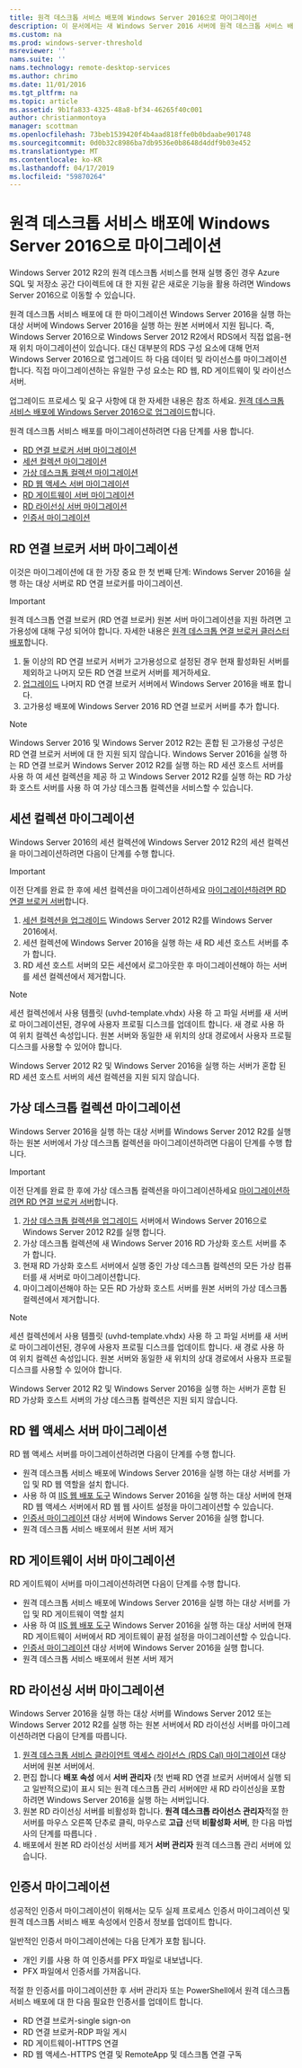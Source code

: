 ```yaml
---
title: 원격 데스크톱 서비스 배포에 Windows Server 2016으로 마이그레이션
description: 이 문서에서는 새 Windows Server 2016 서버에 원격 데스크톱 서비스 배포를 마이그레이션하는 방법을 설명 합니다.
ms.custom: na
ms.prod: windows-server-threshold
msreviewer: ''
nams.suite: ''
nams.technology: remote-desktop-services
ms.author: chrimo
ms.date: 11/01/2016
ms.tgt_pltfrm: na
ms.topic: article
ms.assetid: 9b1fa833-4325-48a8-bf34-46265f40c001
author: christianmontoya
manager: scottman
ms.openlocfilehash: 73beb1539420f4b4aad818ffe0b0bdaabe901748
ms.sourcegitcommit: 0d0b32c8986ba7db9536e0b8648d4ddf9b03e452
ms.translationtype: MT
ms.contentlocale: ko-KR
ms.lasthandoff: 04/17/2019
ms.locfileid: "59870264"
---
```

# <a name="migrate-your-remote-desktop-services-deployment-to-windows-server-2016"></a>원격 데스크톱 서비스 배포에 Windows Server 2016으로 마이그레이션

Windows Server 2012 R2의 원격 데스크톱 서비스를 현재 실행 중인 경우 Azure SQL 및 저장소 공간 다이렉트에 대 한 지원 같은 새로운 기능을 활용 하려면 Windows Server 2016으로 이동할 수 있습니다.

원격 데스크톱 서비스 배포에 대 한 마이그레이션 Windows Server 2016을 실행 하는 대상 서버에 Windows Server 2016을 실행 하는 원본 서버에서 지원 됩니다. 즉, Windows Server 2016으로 Windows Server 2012 R2에서 RDS에서 직접 없음-현재 위치 마이그레이션이 있습니다. 대신 대부분의 RDS 구성 요소에 대해 먼저 Windows Server 2016으로 업그레이드 하 다음 데이터 및 라이선스를 마이그레이션합니다. 직접 마이그레이션하는 유일한 구성 요소는 RD 웹, RD 게이트웨이 및 라이선스 서버.

업그레이드 프로세스 및 요구 사항에 대 한 자세한 내용은 참조 하세요. [원격 데스크톱 서비스 배포에 Windows Server 2016으로 업그레이드](upgrade-to-rds-2016.md)합니다.

원격 데스크톱 서비스 배포를 마이그레이션하려면 다음 단계를 사용 합니다. 
- [RD 연결 브로커 서버 마이그레이션](#migrate-rd-connection-broker-servers) 
- [세션 컬렉션 마이그레이션](#migrate-session-collections)
- [가상 데스크톱 컬렉션 마이그레이션](#migrate-virtual-desktop-collections)
- [RD 웹 액세스 서버 마이그레이션](#migrate-rd-web-access-servers)
- [RD 게이트웨이 서버 마이그레이션](#migrate-rd-gateway-servers)
- [RD 라이선싱 서버 마이그레이션](#migrate-rd-licensing-servers)
- [인증서 마이그레이션](#migrate-certificates)

## <a name="migrate-rdconnection-broker-servers"></a>RD 연결 브로커 서버 마이그레이션

이것은 마이그레이션에 대 한 가장 중요 한 첫 번째 단계: Windows Server 2016을 실행 하는 대상 서버로 RD 연결 브로커를 마이그레이션.
> [!IMPORTANT] 
> 원격 데스크톱 연결 브로커 (RD 연결 브로커) 원본 서버 마이그레이션을 지원 하려면 고가용성에 대해 구성 되어야 합니다. 자세한 내용은 [원격 데스크톱 연결 브로커 클러스터 배포](Deploy-a-Remote-Desktop-Connection-Broker-cluster.md)합니다.

1. 둘 이상의 RD 연결 브로커 서버가 고가용성으로 설정된 경우 현재 활성화된 서버를 제외하고 나머지 모든 RD 연결 브로커 서버를 제거하세요.
2. [업그레이드](upgrade-to-rds-2016.md) 나머지 RD 연결 브로커 서버에서 Windows Server 2016을 배포 합니다.
3. 고가용성 배포에 Windows Server 2016 RD 연결 브로커 서버를 추가 합니다.

> [!NOTE] 
> Windows Server 2016 및 Windows Server 2012 R2는 혼합 된 고가용성 구성은 RD 연결 브로커 서버에 대 한 지원 되지 않습니다. Windows Server 2016을 실행 하는 RD 연결 브로커 Windows Server 2012 R2를 실행 하는 RD 세션 호스트 서버를 사용 하 여 세션 컬렉션을 제공 하 고 Windows Server 2012 R2를 실행 하는 RD 가상화 호스트 서버를 사용 하 여 가상 데스크톱 컬렉션을 서비스할 수 있습니다.

## <a name="migrate-session-collections"></a>세션 컬렉션 마이그레이션

Windows Server 2016의 세션 컬렉션에 Windows Server 2012 R2의 세션 컬렉션을 마이그레이션하려면 다음이 단계를 수행 합니다.
> [!IMPORTANT] 
> 이전 단계를 완료 한 후에 세션 컬렉션을 마이그레이션하세요 [마이그레이션하려면 RD 연결 브로커 서버](#Migrate-RD-Connection-Broker-servers)합니다.

1. [세션 컬렉션을 업그레이드](Upgrade-to-RDSH-2016.md) Windows Server 2012 R2를 Windows Server 2016에서.
2. 세션 컬렉션에 Windows Server 2016을 실행 하는 새 RD 세션 호스트 서버를 추가 합니다.
3. RD 세션 호스트 서버의 모든 세션에서 로그아웃한 후 마이그레이션해야 하는 서버를 세션 컬렉션에서 제거합니다. 
> [!NOTE]
> 세션 컬렉션에서 사용 템플릿 (uvhd-template.vhdx) 사용 하 고 파일 서버를 새 서버로 마이그레이션된, 경우에 사용자 프로필 디스크를 업데이트 합니다. 새 경로 사용 하 여 위치 컬렉션 속성입니다. 원본 서버와 동일한 새 위치의 상대 경로에서 사용자 프로필 디스크를 사용할 수 있어야 합니다.
>
> Windows Server 2012 R2 및 Windows Server 2016을 실행 하는 서버가 혼합 된 RD 세션 호스트 서버의 세션 컬렉션을 지원 되지 않습니다.

## <a name="migrate-virtual-desktop-collections"></a>가상 데스크톱 컬렉션 마이그레이션

Windows Server 2016을 실행 하는 대상 서버를 Windows Server 2012 R2를 실행 하는 원본 서버에서 가상 데스크톱 컬렉션을 마이그레이션하려면 다음이 단계를 수행 합니다.

> [!IMPORTANT] 
> 이전 단계를 완료 한 후에 가상 데스크톱 컬렉션을 마이그레이션하세요 [마이그레이션하려면 RD 연결 브로커 서버](#Migrate-RD-Connection-Broker-servers)합니다.

1. [가상 데스크톱 컬렉션을 업그레이드](Upgrade-to-RDVH-2016.md) 서버에서 Windows Server 2016으로 Windows Server 2012 R2를 실행 합니다.
2. 가상 데스크톱 컬렉션에 새 Windows Server 2016 RD 가상화 호스트 서버를 추가 합니다.
3. 현재 RD 가상화 호스트 서버에서 실행 중인 가상 데스크톱 컬렉션의 모든 가상 컴퓨터를 새 서버로 마이그레이션합니다. 
4. 마이그레이션해야 하는 모든 RD 가상화 호스트 서버를 원본 서버의 가상 데스크톱 컬렉션에서 제거합니다.

> [!NOTE] 
> 세션 컬렉션에서 사용 템플릿 (uvhd-template.vhdx) 사용 하 고 파일 서버를 새 서버로 마이그레이션된, 경우에 사용자 프로필 디스크를 업데이트 합니다. 새 경로 사용 하 여 위치 컬렉션 속성입니다. 원본 서버와 동일한 새 위치의 상대 경로에서 사용자 프로필 디스크를 사용할 수 있어야 합니다.
>
> Windows Server 2012 R2 및 Windows Server 2016을 실행 하는 서버가 혼합 된 RD 가상화 호스트 서버의 가상 데스크톱 컬렉션은 지원 되지 않습니다.

## <a name="migrate-rdweb-access-servers"></a>RD 웹 액세스 서버 마이그레이션
RD 웹 액세스 서버를 마이그레이션하려면 다음이 단계를 수행 합니다.
- 원격 데스크톱 서비스 배포에 Windows Server 2016을 실행 하는 대상 서버를 가입 및 RD 웹 역할을 설치 합니다.
- 사용 하 여 [IIS 웹 배포 도구](https://www.iis.net/) Windows Server 2016을 실행 하는 대상 서버에 현재 RD 웹 액세스 서버에서 RD 웹 웹 사이트 설정을 마이그레이션할 수 있습니다.
- [인증서 마이그레이션](#Migrate-certificates) 대상 서버에 Windows Server 2016을 실행 합니다.
- 원격 데스크톱 서비스 배포에서 원본 서버 제거  

## <a name="migrate-rdgateway-servers"></a>RD 게이트웨이 서버 마이그레이션
RD 게이트웨이 서버를 마이그레이션하려면 다음이 단계를 수행 합니다.
- 원격 데스크톱 서비스 배포에 Windows Server 2016을 실행 하는 대상 서버를 가입 및 RD 게이트웨이 역할 설치
- 사용 하 여 [IIS 웹 배포 도구](https://www.iis.net/) Windows Server 2016을 실행 하는 대상 서버에 현재 RD 게이트웨이 서버에서 RD 게이트웨이 끝점 설정을 마이그레이션할 수 있습니다.
- [인증서 마이그레이션](#Migrate-certificates) 대상 서버에 Windows Server 2016을 실행 합니다.
- 원격 데스크톱 서비스 배포에서 원본 서버 제거  

## <a name="migrate-rdlicensing-servers"></a>RD 라이선싱 서버 마이그레이션

Windows Server 2016을 실행 하는 대상 서버를 Windows Server 2012 또는 Windows Server 2012 R2를 실행 하는 원본 서버에서 RD 라이선싱 서버를 마이그레이션하려면 다음이 단계를 따릅니다.

1. [원격 데스크톱 서비스 클라이언트 액세스 라이선스 (RDS Cal) 마이그레이션](migrate-rds-cals.md) 대상 서버에 원본 서버에서.
2. 편집 합니다 **배포 속성** 에서 **서버 관리자** (첫 번째 RD 연결 브로커 서버에서 실행 되 고 일반적으로)이 표시 되는 원격 데스크톱 관리 서버에만 새 RD 라이선싱을 포함 하려면 Windows Server 2016을 실행 하는 서버입니다.
3. 원본 RD 라이선싱 서버를 비활성화 합니다. **원격 데스크톱 라이선스 관리자**적절 한 서버를 마우스 오른쪽 단추로 클릭, 마우스로 **고급** 선택 **비활성화 서버**, 한 다음 마법사의 단계를 따릅니다 .
4. 배포에서 원본 RD 라이선싱 서버를 제거 **서버 관리자** 원격 데스크톱 관리 서버에 있습니다.

## <a name="migrate-certificates"></a>인증서 마이그레이션

성공적인 인증서 마이그레이션이 위해서는 모두 실제 프로세스 인증서 마이그레이션 및 원격 데스크톱 서비스 배포 속성에서 인증서 정보를 업데이트 합니다.

일반적인 인증서 마이그레이션에는 다음 단계가 포함 됩니다.
- 개인 키를 사용 하 여 인증서를 PFX 파일로 내보냅니다.
- PFX 파일에서 인증서를 가져옵니다.

적절 한 인증서를 마이그레이션한 후 서버 관리자 또는 PowerShell에서 원격 데스크톱 서비스 배포에 대 한 다음 필요한 인증서를 업데이트 합니다. 
- RD 연결 브로커-single sign-on
- RD 연결 브로커-RDP 파일 게시
- RD 게이트웨이-HTTPS 연결
- RD 웹 액세스-HTTPS 연결 및 RemoteApp 및 데스크톱 연결 구독
